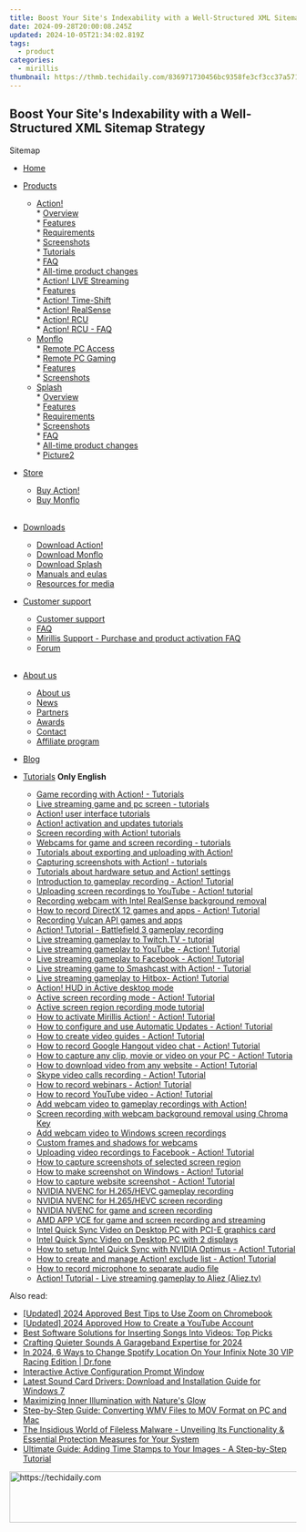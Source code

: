 ```yaml
---
title: Boost Your Site's Indexability with a Well-Structured XML Sitemap Strategy
date: 2024-09-28T20:00:08.245Z
updated: 2024-10-05T21:34:02.819Z
tags:
  - product
categories:
  - mirillis
thumbnail: https://thmb.techidaily.com/836971730456bc9358fe3cf3cc37a571dba17728e808122dfec490930e9df565.jpg
---
```


## Boost Your Site's Indexability with a Well-Structured XML Sitemap Strategy

Sitemap

* [Home](https://tools.techidaily.com/mirillis/products/)
* [Products](https://tools.techidaily.com/mirillis/products/)  
   * [Action!](https://tools.techidaily.com/mirillis/products/)  
         * [Overview](https://tools.techidaily.com/mirillis/products/)  
         * [Features](https://tools.techidaily.com/mirillis/products/)  
         * [Requirements](https://tools.techidaily.com/mirillis/products/)  
         * [Screenshots](https://tools.techidaily.com/mirillis/products/)  
         * [Tutorials](https://tools.techidaily.com/mirillis/products/)  
         * [FAQ](https://tools.techidaily.com/mirillis/products/)  
         * [All-time product changes](https://tools.techidaily.com/mirillis/products/)  
         * [Action! LIVE Streaming](https://tools.techidaily.com/mirillis/products/)  
         * [Features](https://tools.techidaily.com/mirillis/products/)  
         * [Action! Time-Shift](https://tools.techidaily.com/mirillis/products/)  
         * [Action! RealSense](https://tools.techidaily.com/mirillis/products/)  
         * [Action! RCU](https://tools.techidaily.com/mirillis/products/)  
         * [Action! RCU - FAQ](https://tools.techidaily.com/mirillis/products/)  
   * [Monflo](https://tools.techidaily.com/mirillis/products/)  
         * [Remote PC Access](https://tools.techidaily.com/mirillis/products/)  
         * [Remote PC Gaming](https://tools.techidaily.com/mirillis/products/)  
         * [Features](https://tools.techidaily.com/mirillis/products/)  
         * [Screenshots](https://tools.techidaily.com/mirillis/products/)  
   * [Splash](https://tools.techidaily.com/mirillis/products/)  
         * [Overview](https://tools.techidaily.com/mirillis/products/)  
         * [Features](https://tools.techidaily.com/mirillis/products/)  
         * [Requirements](https://tools.techidaily.com/mirillis/products/)  
         * [Screenshots](https://tools.techidaily.com/mirillis/products/)  
         * [FAQ](https://tools.techidaily.com/mirillis/products/)  
         * [All-time product changes](https://tools.techidaily.com/mirillis/products/)  
         * [Picture2](https://tools.techidaily.com/mirillis/products/)
* [Store](https://tools.techidaily.com/mirillis/products/)  
   * [Buy Action!](https://tools.techidaily.com/mirillis/products/)  
   * [Buy Monflo](https://tools.techidaily.com/mirillis/products/)  
[](https://tools.techidaily.com/mirillis/products/)  
[](https://tools.techidaily.com/mirillis/products/)
[](https://tools.techidaily.com/mirillis/products/)
* [](https://tools.techidaily.com/mirillis/products/)[Downloads](https://tools.techidaily.com/mirillis/products/)  
   * [Download Action!](https://tools.techidaily.com/mirillis/products/)  
   * [Download Monflo](https://tools.techidaily.com/mirillis/products/)  
[](https://tools.techidaily.com/mirillis/products/)  
   * [](https://tools.techidaily.com/mirillis/products/)[Download Splash](https://tools.techidaily.com/mirillis/products/)  
   * [Manuals and eulas](https://tools.techidaily.com/mirillis/products/)  
   * [Resources for media](https://tools.techidaily.com/mirillis/products/)
* [Customer support](https://tools.techidaily.com/mirillis/products/)  
   * [Customer support](https://tools.techidaily.com/mirillis/products/)  
   * [FAQ](https://tools.techidaily.com/mirillis/products/)  
   * [Mirillis Support - Purchase and product activation FAQ](https://tools.techidaily.com/mirillis/products/)  
   * [Forum](https://tools.techidaily.com/mirillis/products/)  
[](https://tools.techidaily.com/mirillis/products/)  
[](https://tools.techidaily.com/mirillis/products/)
[](https://tools.techidaily.com/mirillis/products/)
* [](https://tools.techidaily.com/mirillis/products/)[About us](https://tools.techidaily.com/mirillis/products/)  
   * [About us](https://tools.techidaily.com/mirillis/products/)  
   * [News](https://tools.techidaily.com/mirillis/products/)  
   * [Partners](https://tools.techidaily.com/mirillis/products/)  
   * [Awards](https://tools.techidaily.com/mirillis/products/)  
   * [Contact](https://tools.techidaily.com/mirillis/products/)  
   * [Affiliate program](https://tools.techidaily.com/mirillis/products/)
* [Blog](https://tools.techidaily.com/mirillis/products/)

* [Tutorials](https://tools.techidaily.com/mirillis/products/) **Only English**  
   * [Game recording with Action! - Tutorials](https://tools.techidaily.com/mirillis/products/)  
   * [Live streaming game and pc screen - tutorials](https://tools.techidaily.com/mirillis/products/)  
   * [Action! user interface tutorials](https://tools.techidaily.com/mirillis/products/)  
   * [Action! activation and updates tutorials](https://tools.techidaily.com/mirillis/products/)  
   * [Screen recording with Action! tutorials](https://tools.techidaily.com/mirillis/products/)  
   * [Webcams for game and screen recording - tutorials](https://tools.techidaily.com/mirillis/products/)  
   * [Tutorials about exporting and uploading with Action!](https://tools.techidaily.com/mirillis/products/)  
   * [Capturing screenshots with Action! - tutorials](https://tools.techidaily.com/mirillis/products/)  
   * [Tutorials about hardware setup and Action! settings](https://tools.techidaily.com/mirillis/products/)  
   * [Introduction to gameplay recording - Action! Tutorial](https://tools.techidaily.com/mirillis/products/)  
   * [Uploading screen recordings to YouTube - Action! tutorial](https://tools.techidaily.com/mirillis/products/)  
   * [Recording webcam with Intel RealSense background removal](https://tools.techidaily.com/mirillis/products/)  
   * [How to record DirectX 12 games and apps - Action! Tutorial](https://tools.techidaily.com/mirillis/products/)  
   * [Recording Vulcan API games and apps](https://tools.techidaily.com/mirillis/products/)  
   * [Action! Tutorial - Battlefield 3 gameplay recording](https://tools.techidaily.com/mirillis/products/)  
   * [Live streaming gameplay to Twitch.TV - tutorial](https://tools.techidaily.com/mirillis/products/)  
   * [Live streaming gameplay to YouTube - Action! Tutorial](https://tools.techidaily.com/mirillis/products/)  
   * [Live streaming gameplay to Facebook - Action! Tutorial](https://tools.techidaily.com/mirillis/products/)  
   * [Live streaming game to Smashcast with Action! - Tutorial](https://tools.techidaily.com/mirillis/products/)  
   * [Live streaming gameplay to Hitbox- Action! Tutorial](https://tools.techidaily.com/mirillis/products/)  
   * [Action! HUD in Active desktop mode](https://tools.techidaily.com/mirillis/products/)  
   * [Active screen recording mode - Action! Tutorial](https://tools.techidaily.com/mirillis/products/)  
   * [Active screen region recording mode tutorial](https://tools.techidaily.com/mirillis/products/)  
   * [How to activate Mirillis Action! - Action! Tutorial](https://tools.techidaily.com/mirillis/products/)  
   * [How to configure and use Automatic Updates - Action! Tutorial](https://tools.techidaily.com/mirillis/products/)  
   * [How to create video guides - Action! Tutorial](https://tools.techidaily.com/mirillis/products/)  
   * [How to record Google Hangout video chat - Action! Tutorial](https://tools.techidaily.com/mirillis/products/)  
   * [How to capture any clip, movie or video on your PC - Action! Tutoria](https://tools.techidaily.com/mirillis/products/)  
   * [How to download video from any website - Action! Tutorial](https://tools.techidaily.com/mirillis/products/)  
   * [Skype video calls recording - Action! Tutorial](https://tools.techidaily.com/mirillis/products/)  
   * [How to record webinars - Action! Tutorial](https://tools.techidaily.com/mirillis/products/)  
   * [How to record YouTube video - Action! Tutorial](https://tools.techidaily.com/mirillis/products/)  
   * [Add webcam video to gameplay recordings with Action!](https://tools.techidaily.com/mirillis/products/)  
   * [Screen recording with webcam background removal using Chroma Key](https://tools.techidaily.com/mirillis/products/)  
   * [Add webcam video to Windows screen recordings](https://tools.techidaily.com/mirillis/products/)  
   * [Custom frames and shadows for webcams](https://tools.techidaily.com/mirillis/products/)  
   * [Uploading video recordings to Facebook - Action! Tutorial](https://tools.techidaily.com/mirillis/products/)  
   * [How to capture screenshots of selected screen region](https://tools.techidaily.com/mirillis/products/)  
   * [How to make screenshot on Windows - Action! Tutorial](https://tools.techidaily.com/mirillis/products/)  
   * [How to capture website screenshot - Action! Tutorial](https://tools.techidaily.com/mirillis/products/)  
   * [NVIDIA NVENC for H.265/HEVC gameplay recording](https://tools.techidaily.com/mirillis/products/)  
   * [NVIDIA NVENC for H.265/HEVC screen recording](https://tools.techidaily.com/mirillis/products/)  
   * [NVIDIA NVENC for game and screen recording](https://tools.techidaily.com/mirillis/products/)  
   * [AMD APP VCE for game and screen recording and streaming](https://tools.techidaily.com/mirillis/products/)  
   * [Intel Quick Sync Video on Desktop PC with PCI-E graphics card](https://tools.techidaily.com/mirillis/products/)  
   * [Intel Quick Sync Video on Desktop PC with 2 displays](https://tools.techidaily.com/mirillis/products/)  
   * [How to setup Intel Quick Sync with NVIDIA Optimus - Action! Tutorial](https://tools.techidaily.com/mirillis/products/)  
   * [How to create and manage Action! exclude list - Action! Tutorial](https://tools.techidaily.com/mirillis/products/)  
   * [How to record microphone to separate audio file](https://tools.techidaily.com/mirillis/products/)  
   * [Action! Tutorial - Live streaming gameplay to Aliez (Aliez.tv)](https://mirillis.com/live-streaming-gameplay-aliez-action-tutorial)

<ins class="adsbygoogle"
     style="display:block"
     data-ad-format="autorelaxed"
     data-ad-client="ca-pub-7571918770474297"
     data-ad-slot="1223367746"></ins>

<ins class="adsbygoogle"
     style="display:block"
     data-ad-client="ca-pub-7571918770474297"
     data-ad-slot="8358498916"
     data-ad-format="auto"
     data-full-width-responsive="true"></ins>

<span class="atpl-alsoreadstyle">Also read:</span>
<div><ul>
<li><a href="https://fox-http.techidaily.com/updated-2024-approved-best-tips-to-use-zoom-on-chromebook/"><u>[Updated] 2024 Approved Best Tips to Use Zoom on Chromebook</u></a></li>
<li><a href="https://youtube-webster.techidaily.com/ed-2024-approved-how-to-create-a-youtube-account/"><u>[Updated] 2024 Approved How to Create a YouTube Account</u></a></li>
<li><a href="https://fox-tips.techidaily.com/best-software-solutions-for-inserting-songs-into-videos-top-picks/"><u>Best Software Solutions for Inserting Songs Into Videos: Top Picks</u></a></li>
<li><a href="https://fox-cloud.techidaily.com/crafting-quieter-sounds-a-garageband-expertise-for-2024/"><u>Crafting Quieter Sounds A Garageband Expertise for 2024</u></a></li>
<li><a href="https://change-location.techidaily.com/in-2024-6-ways-to-change-spotify-location-on-your-infinix-note-30-vip-racing-edition-drfone-by-drfone-virtual-android/"><u>In 2024, 6 Ways to Change Spotify Location On Your Infinix Note 30 VIP Racing Edition | Dr.fone</u></a></li>
<li><a href="https://fox-tips.techidaily.com/interactive-active-configuration-prompt-window/"><u>Interactive Active Configuration Prompt Window</u></a></li>
<li><a href="https://hardware-help.techidaily.com/latest-sound-card-drivers-download-and-installation-guide-for-windows-7/"><u>Latest Sound Card Drivers: Download and Installation Guide for Windows 7</u></a></li>
<li><a href="https://fox-glue.techidaily.com/maximizing-inner-illumination-with-natures-glow/"><u>Maximizing Inner Illumination with Nature's Glow</u></a></li>
<li><a href="https://fox-tips.techidaily.com/step-by-step-guide-converting-wmv-files-to-mov-format-on-pc-and-mac/"><u>Step-by-Step Guide: Converting WMV Files to MOV Format on PC and Mac</u></a></li>
<li><a href="https://fox-tips.techidaily.com/the-insidious-world-of-fileless-malware-unveiling-its-functionality-and-essential-protection-measures-for-your-system/"><u>The Insidious World of Fileless Malware - Unveiling Its Functionality & Essential Protection Measures for Your System</u></a></li>
<li><a href="https://fox-tips.techidaily.com/ultimate-guide-adding-time-stamps-to-your-images-a-step-by-step-tutorial/"><u>Ultimate Guide: Adding Time Stamps to Your Images - A Step-by-Step Tutorial</u></a></li>
</ul></div>

<!-- affiliate ads begin -->
<a href="https://unicoeye.pxf.io/c/5597632/2134249/18498" target="_top" id="2134249">
  <img src="//a.impactradius-go.com/display-ad/18498-2134249" border="0" alt="https://techidaily.com" width="728" height="90"/>
</a>
<img height="0" width="0" src="https://unicoeye.pxf.io/i/5597632/2134249/18498" style="position:absolute;visibility:hidden;" border="0" />
<!-- affiliate ads end -->


